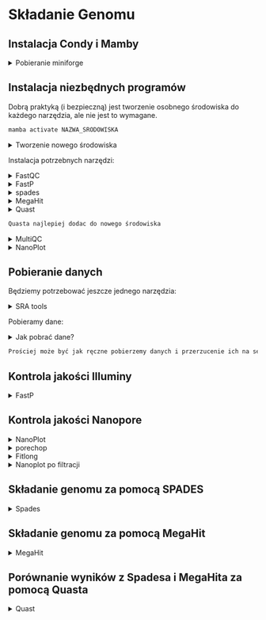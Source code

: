 # Składanie Genomu

##  Instalacja Condy i Mamby
<details>

<summary>Pobieranie miniforge</summary>

```bash
wget https://github.com/conda-forge/miniforge/releases/download/24.9.2-0/Mambaforge-24.9.2-0-Linux-x86_64.sh
```

```bash
chmod +x Mambaforge-24.9.2-0-Linux-x86_64.sh
```

```bash
./Mambaforge-24.9.2-0-Linux-x86_64.sh
```

```bash
conda config --add channels bioconda
```
  
</details>


## Instalacja niezbędnych programów

Dobrą praktyką (i bezpieczną) jest tworzenie osobnego środowiska do każdego narzędzia, ale nie jest to wymagane.

```bash
mamba activate NAZWA_SRODOWISKA
```

<details>
<summary> Tworzenie nowego środowiska </summary>

```bash
mamba create -n env_name
```
</details>

Instalacja potrzebnych narzędzi:

<details>
<summary>FastQC</summary>
  
```bash
mamba install bioconda::fastqc
```
</details>

<details>
<summary>FastP</summary>
  
```bash
mamba install bioconda::fastp
```
</details>

<details>
<summary>spades</summary>
  
```bash
mamba install bioconda::spades
```
</details>

<details>
<summary>MegaHit</summary>
  
```bash
mamba install bioconda::megahit
```
</details>

<details>
<summary>Quast</summary>
  
```bash
mamba install bioconda::quast
```
</details>

```txt
Quasta najlepiej dodac do nowego środowiska
```

<details>
<summary>MultiQC</summary>
  
```bash
mamba install bioconda::multiqc
```
</details>

<details>
<summary>NanoPlot</summary>
  
```bash
mamba install bioconda::nanoplot
```
</details>


## Pobieranie danych

Będziemy potrzebować jeszcze jednego narzędzia:

<details>
<summary>SRA tools</summary>
  
```bash
mamba install bioconda::sra-tools
```
</details>

Pobieramy dane: 

<details>
<summary>Jak pobrać dane?</summary>
  
```bash
fastq-dump --gzip --skip-technical --readids --read-filter pass --dumpbase --split-3 --clip --outdir path/to/output/ ID_PROJEKTU
```
</details>

```txt
Prościej może być jak ręczne pobierzemy danych i przerzucenie ich na serwer za pomocą WinSCP
```
## Kontrola jakości Illuminy

<details>
<summary>FastP</summary>
  
```bash
fastp -i PLIK_DO_ANALIZY_1.fastq.gz -I PLIK_DO_ANALIZY_2.fastq.gz -o output_1_trimmed.fastq.gz -O output_2_trimmed.fastq.gz --cut_front --cut_tail --cut_window_size 4 --cut_mean_quality 30 --length_required 50
```
</details>



## Kontrola jakości Nanopore

<details>
<summary>NanoPlot</summary>
  
```bash
NanoPlot -t 5 --N50 --fastq PLIK_DO_ANALIZY.fastq.gz -o prefilter_nanoplot
```
</details>

<details>
<summary>porechop</summary>
  
```bash
porechop -t 5 -i PLIK_DO_ANALIZY.fastq.gz -o prefiltered_nanopore.fastq
```
</details>

<details>
<summary>Fitlong</summary>
  
```bash
filtlong --min_mean_q 95 --min_length 1000 prefiltered_nanopore.fastq > filtered_nanopore.fastq
```
</details>

<details>
<summary>Nanoplot po filtracji</summary>
  
```bash
NanoPlot -t 5 --N50 --fastq filtered_nanopore.fastq -o postfilter_nanoplot
```
</details>


## Składanie genomu za pomocą SPADES


<details>
<summary>Spades</summary>
  
```bash
spades.py -t 5 --cov-cutoff auto --pe1-1 PLIK_DO_ANALIZY_illumina_trimmed_1.fastq.gz --pe1-2 PLIK_DO_ANALIZY_illumina_trimmed_2.fastq.gz --nanopore PLIK_DO_ANALIZY_filtered_nanopore.fastq -o spades_assembly
```
</details>

## Składanie genomu za pomocą MegaHit

<details>
<summary>MegaHit</summary>
  
```bash
megahit -1 PLIK_DO_ANALIZY_illumina_trimmed_1.fastq.gz -2 PLIK_DO_ANALIZY_illumina_trimmed_2.fastq.gz -o megahit_output -t 5 -m 0.5
```
</details>

## Porównanie wyników z Spadesa i MegaHita za pomocą Quasta

<details>
<summary>Quast</summary>
  
```bash
quast ./spades_assembly/scaffolds.fasta ./megahit_output/final.contigs.fa -o quast_comparision
```
</details>
